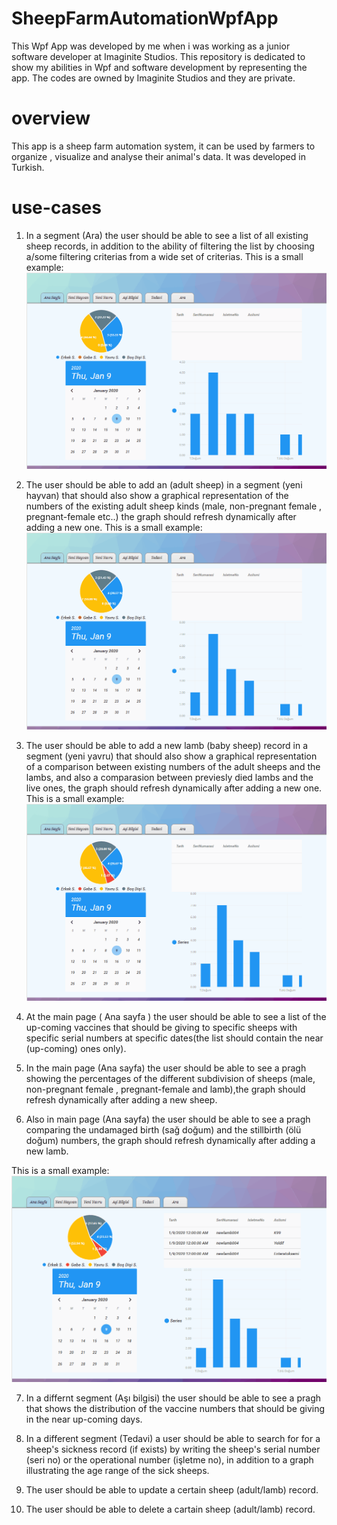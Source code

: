 # SheepFarmAutomationWpfApp

This Wpf App was developed by me when i was working as a junior software developer at Imaginite Studios.
This repository is dedicated to show my abilities in Wpf and software development by representing the app.
The codes are owned by Imaginite Studios and they are private.

# overview
This app is a sheep farm automation system, it can be used by farmers to organize , visualize and analyse their animal's data.
It was developed in Turkish.

# use-cases

1. In a segment (Ara) the user should be able to see a list of all existing sheep records, in addition to the ability of filtering the list by choosing a/some filtering criterias from a wide set of criterias.
This is a small example:
![](Ara.gif)

2. The user should be able to add an (adult sheep) in a segment (yeni hayvan) that should also show a graphical representation of the numbers of the existing adult sheep kinds (male, non-pregnant female , pregnant-female etc..) the graph should refresh dynamically after adding a new one.
This is a small example:
![](NewAdult.gif)

3. The user should be able to add a new lamb (baby sheep) record in a segment (yeni yavru) that should also show a graphical representation of a comparison between existing numbers of the adult sheeps and the lambs, and also a comparasion between previesly died lambs and the live ones, the graph should refresh dynamically after adding a new one.
This is a small example:
![](NewLamb.gif)

4. At the main page ( Ana sayfa ) the user should be able to see a list of the up-coming vaccines that should be giving to specific sheeps with specific serial numbers at specific dates(the list should contain the near (up-coming) ones only). 

5. In the main page (Ana sayfa) the user should be able to see a pragh showing the percentages of the different subdivision of sheeps (male, non-pregnant female , pregnant-female and lamb),the graph should refresh dynamically after adding a new sheep.

6. Also in main page (Ana sayfa) the user should be able to see a pragh comparing the undamaged birth (sağ doğum) and the stillbirth (ölü doğum) numbers, the graph should refresh dynamically after adding a new lamb.

This is a small example:
![](MainPage.gif)

7. In a differnt segment (Aşı bilgisi) the user should be able to see a pragh that shows the distribution of the vaccine numbers that should be giving in the near up-coming days. 

8. In a different segment (Tedavi) a user should be able to search for for a sheep's sickness record (if exists) by writing the sheep's serial number (seri no) or the operational number (işletme no), in addition to a graph illustrating the age range of the sick sheeps.

9. The user should be able to update a certain sheep (adult/lamb) record.

10. The user should be able to delete a cartain sheep (adult/lamb) record. 

